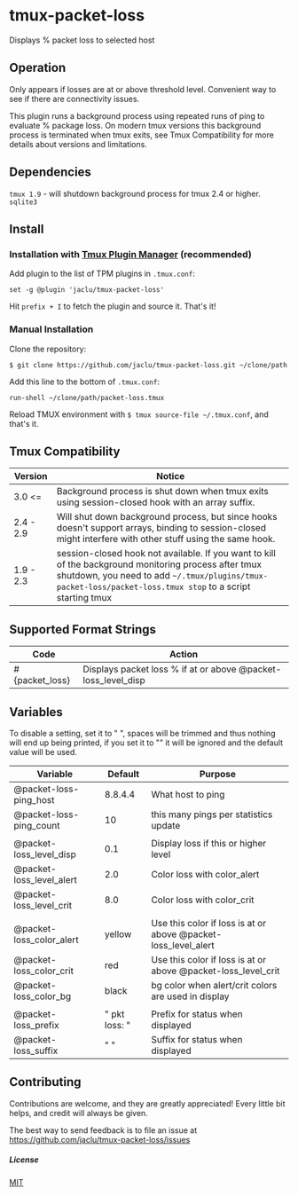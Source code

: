 # tmux-packet-loss

Displays % packet loss to selected host

## Operation

Only appears if losses are at or above threshold level. Convenient way to see if there are connectivity issues.

This plugin runs a background process using repeated runs of ping to evaluate % package loss. On modern tmux versions this background process is terminated when tmux exits, see Tmux Compatibility for more details about versions and limitations.

## Dependencies

`tmux 1.9` - will shutdown background process for tmux 2.4 or higher.<br>
`sqlite3`

## Install

### Installation with [Tmux Plugin Manager](https://github.com/tmux-plugins/tpm) (recommended)

Add plugin to the list of TPM plugins in `.tmux.conf`:

    set -g @plugin 'jaclu/tmux-packet-loss'

Hit `prefix + I` to fetch the plugin and source it. That's it!

### Manual Installation

Clone the repository:

    $ git clone https://github.com/jaclu/tmux-packet-loss.git ~/clone/path

Add this line to the bottom of `.tmux.conf`:

    run-shell ~/clone/path/packet-loss.tmux

Reload TMUX environment with `$ tmux source-file ~/.tmux.conf`, and that's it.

## Tmux Compatibility

| Version   | Notice                                                                                                                                                                                                            |
| --------- | ----------------------------------------------------------------------------------------------------------------------------------------------------------------------------------------------------------------- |
| 3.0 <=    | Background process is shut down when tmux exits using session-closed hook with an array suffix.                                                                                                                   |
| 2.4 - 2.9 | Will shut down background process, but since hooks doesn't support arrays, binding to session-closed might interfere with other stuff using the same hook.                                                        |
| 1.9 - 2.3 | session-closed hook not available. If you want to kill of the background monitoring process after tmux shutdown, you need to add `~/.tmux/plugins/tmux-packet-loss/packet-loss.tmux stop` to a script starting tmux |

## Supported Format Strings

| Code           | Action                                                        |
| -------------- | ------------------------------------------------------------- |
| #{packet_loss} | Displays packet loss % if at or above @packet-loss_level_disp |

## Variables

To disable a setting, set it to " ", spaces will be trimmed and thus nothing will end up being printed, if you set it to "" it will be ignored and the default value will be used.

| Variable                 | Default       | Purpose
| ------------------------ | ------------- | --------
| @packet-loss-ping_host   | 8.8.4.4       | What host to ping
| @packet-loss-ping_count  | 10            | this many pings per statistics update
|                          |               |
| @packet-loss_level_disp  | 0.1           | Display loss if this or higher level
| @packet-loss_level_alert | 2.0           | Color loss with color_alert
| @packet-loss_level_crit  | 8.0           | Color loss with color_crit
|                          |               |
| @packet-loss_color_alert | yellow        | Use this color if loss is at or above @packet-loss_level_alert
| @packet-loss_color_crit  | red           | Use this color if loss is at or above @packet-loss_level_crit
| @packet-loss_color_bg    | black         | bg color when alert/crit colors are used in display
|                          |               |
| @packet-loss_prefix      | " pkt loss: " | Prefix for status when displayed
| @packet-loss_suffix      | " "           | Suffix for status when displayed

## Contributing

Contributions are welcome, and they are greatly appreciated! Every little bit helps, and credit will always be given.

The best way to send feedback is to file an issue at https://github.com/jaclu/tmux-packet-loss/issues

##### License

[MIT](LICENSE.md)
